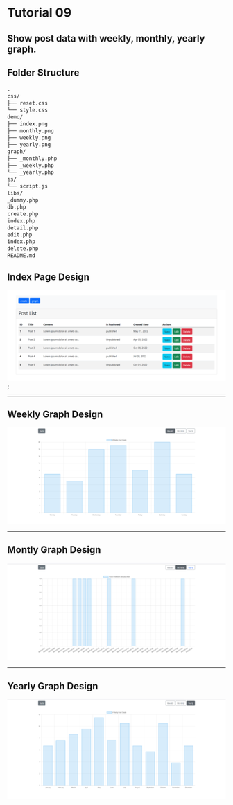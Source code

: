 # Tutorial 09

## Show post data with weekly, monthly, yearly graph.

## Folder Structure
```
.
css/
├── reset.css
└── style.css
demo/
├── index.png
├── monthly.png
├── weekly.png
├── yearly.png
graph/
├── _monthly.php
├── _weekly.php
└── _yearly.php
js/
└── script.js
libs/
_dummy.php
db.php
create.php
index.php
detail.php
edit.php
index.php
delete.php
README.md
```

## Index Page Design
![index.png](demo/index.png);

<hr>

## Weekly Graph Design
![weekly.png](demo/weekly.png)

<hr>

## Montly Graph Design
![monthly.png](demo/monthly.png)

<hr>

## Yearly Graph Design
![yearly.png](demo/yearly.png)
